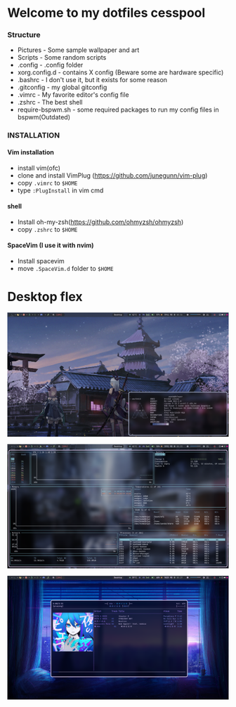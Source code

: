 # Welcome to my dotfiles cesspool

### Structure
  - Pictures - Some sample wallpaper and art
  - Scripts  - Some random scripts 
  - .config  - .config folder
  - xorg.config.d - contains X config (Beware some are hardware specific)
  - .bashrc - I don't use it, but it exists for some reason
  - .gitconfig - my global gitconfig
  - .vimrc - My favorite editor's config file
  - .zshrc - The best shell
  - require-bspwm.sh - some required packages to run my config files in bspwm(Outdated)


### INSTALLATION

#### Vim installation
- install vim(ofc)
- clone and install VimPlug (https://github.com/junegunn/vim-plug)
- copy `.vimrc` to `$HOME`
- type `:PlugInstall` in vim cmd

#### shell
- Install oh-my-zsh(https://github.com/ohmyzsh/ohmyzsh)
- copy `.zshrc` to `$HOME`

#### SpaceVim (I use it with nvim)
- Install spacevim
- move `.SpaceVim.d` folder to `$HOME`



# Desktop flex


![UwUfetch](Pictures/flex/uwufetch.png)

![Bottom](Pictures/flex/btm.png)

![ncmpcpp](Pictures/flex/ncmpcpp.png)
